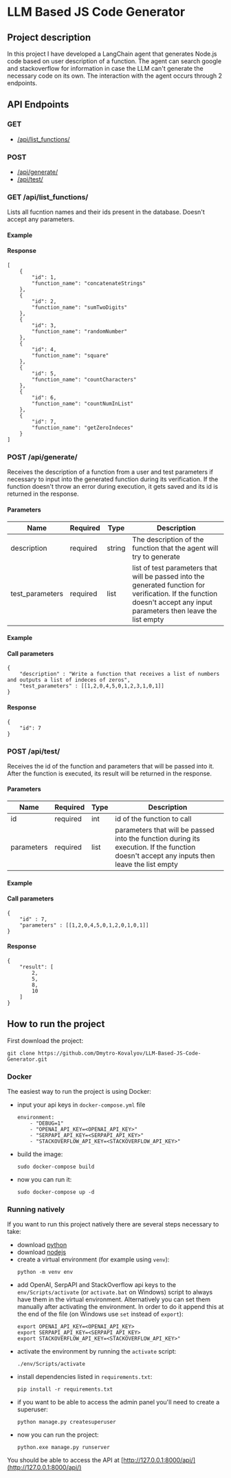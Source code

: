 # **LLM Based JS Code Generator**
## **Project description**
In this project I have developed a LangChain agent that generates Node.js code based on user description of a function. The agent can search google and stackoverflow for information in case the LLM can't generate the necessary code on its own. The interaction with the agent occurs through 2 endpoints.
## **API Endpoints**
### **GET**
- [/api/list_functions/](#get-apilist_functions)
### **POST**
- [/api/generate/](#post-apigenerate)
- [/api/test/](#post-apitest)
### **GET /api/list_functions/**
Lists all fucntion names and their ids present in the database. Doesn't accept any parameters.
#### **Example**
#### Response
```
[
    {
        "id": 1,
        "function_name": "concatenateStrings"
    },
    {
        "id": 2,
        "function_name": "sumTwoDigits"
    },
    {
        "id": 3,
        "function_name": "randomNumber"
    },
    {
        "id": 4,
        "function_name": "square"
    },
    {
        "id": 5,
        "function_name": "countCharacters"
    },
    {
        "id": 6,
        "function_name": "countNumInList"
    },
    {
        "id": 7,
        "function_name": "getZeroIndeces"
    }
]
```
### **POST /api/generate/**
Receives the description of a function from a user and test parameters if necessary to input into the generated function during its verification. If the function doesn't throw an error during execution, it gets saved and its id is returned in the response.
#### **Parameters**
|Name|Required|Type|Description|
|---|---|---|---|
|description|required|string|The description of the function that the agent will try to generate|
|test_parameters|required|list|list of test parameters that will be passed into the generated function for verification. If the function doesn't accept any input parameters then leave the list empty|
#### **Example**
#### Call parameters
```
{
    "description" : "Write a function that receives a list of numbers and outputs a list of indeces of zeros",
    "test_parameters" : [[1,2,0,4,5,0,1,2,3,1,0,1]]
}
```
#### Response
```
{
    "id": 7
}
```
### **POST /api/test/**
Receives the id of the function and parameters that will be passed into it. After the function is executed, its result will be returned in the response.
#### **Parameters**
|Name|Required|Type|Description|
|---|---|---|---|
|id|required|int|id of the function to call|
|parameters|required|list|parameters that will be passed into the function during its execution. If the function doesn't accept any inputs then leave the list empty
#### **Example**
#### Call parameters
```
{
    "id" : 7,
    "parameters" : [[1,2,0,4,5,0,1,2,0,1,0,1]]
}
```
#### Response
```
{
    "result": [
        2,
        5,
        8,
        10
    ]
}
```
## **How to run the project**
First download the project:
```
git clone https://github.com/Dmytro-Kovalyov/LLM-Based-JS-Code-Generator.git
```
### **Docker**
The easiest way to run the project is using Docker:

- input your api keys in ```docker-compose.yml``` file
    ```
    environment:
        - "DEBUG=1"
        - "OPENAI_API_KEY=<OPENAI_API_KEY>"
        - "SERPAPI_API_KEY=<SERPAPI_API_KEY>"
        - "STACKOVERFLOW_API_KEY=<STACKOVERFLOW_API_KEY>"
    ```
- build the image:
    ```
    sudo docker-compose build
    ```
- now you can run it:
    ```
    sudo docker-compose up -d
    ```
### **Running natively**
If you want to run this project natively there are several steps necessary to take:
- download [python](https://www.python.org/downloads/)
- download [nodejs](https://nodejs.org/en/download)
- create a virtual environment (for example using ```venv```):
    ```
    python -m venv env
    ```
- add OpenAI, SerpAPI and StackOverflow api keys to the ```env/Scripts/activate``` (or ```activate.bat``` on Windows) script to always have them in the virtual environment. Alternatively you can set them manually after activating the environment. In order to do it append this at the end of the file (on Windows use ```set``` instead of ```export```):
    ```
    export OPENAI_API_KEY=<OPENAI_API_KEY>
    export SERPAPI_API_KEY=<SERPAPI_API_KEY>
    export STACKOVERFLOW_API_KEY=<STACKOVERFLOW_API_KEY>"
    ```
- activate the environment by running the ```activate``` script:
    ```
    ./env/Scripts/activate
    ```
- install dependencies listed in ```requirements.txt```:
    ```
    pip install -r requirements.txt
    ```
- if you want to be able to access the admin panel you'll need to create a superuser:
    ```
    python manage.py createsuperuser
    ```
- now you can run the project:
    ```
    python.exe manage.py runserver
    ```

You should be able to access the API at [http://127.0.0.1:8000/api/](http://127.0.0.1:8000/api/)